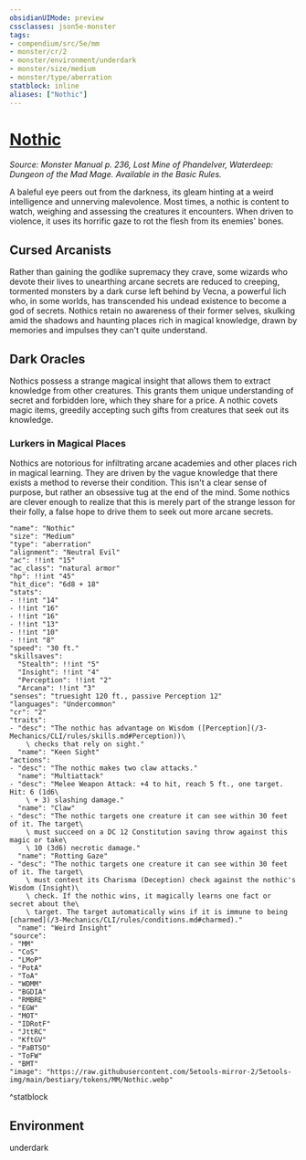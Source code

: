 ```yaml
---
obsidianUIMode: preview
cssclasses: json5e-monster
tags:
- compendium/src/5e/mm
- monster/cr/2
- monster/environment/underdark
- monster/size/medium
- monster/type/aberration
statblock: inline
aliases: ["Nothic"]
---
```

# [Nothic](3-Mechanics\CLI\bestiary\aberration/nothic.md)
*Source: Monster Manual p. 236, Lost Mine of Phandelver, Waterdeep: Dungeon of the Mad Mage. Available in the Basic Rules.*  

A baleful eye peers out from the darkness, its gleam hinting at a weird intelligence and unnerving malevolence. Most times, a nothic is content to watch, weighing and assessing the creatures it encounters. When driven to violence, it uses its horrific gaze to rot the flesh from its enemies' bones.

## Cursed Arcanists

Rather than gaining the godlike supremacy they crave, some wizards who devote their lives to unearthing arcane secrets are reduced to creeping, tormented monsters by a dark curse left behind by Vecna, a powerful lich who, in some worlds, has transcended his undead existence to become a god of secrets. Nothics retain no awareness of their former selves, skulking amid the shadows and haunting places rich in magical knowledge, drawn by memories and impulses they can't quite understand.

## Dark Oracles

Nothics possess a strange magical insight that allows them to extract knowledge from other creatures. This grants them unique understanding of secret and forbidden lore, which they share for a price. A nothic covets magic items, greedily accepting such gifts from creatures that seek out its knowledge.

### Lurkers in Magical Places

Nothics are notorious for infiltrating arcane academies and other places rich in magical learning. They are driven by the vague knowledge that there exists a method to reverse their condition. This isn't a clear sense of purpose, but rather an obsessive tug at the end of the mind. Some nothics are clever enough to realize that this is merely part of the strange lesson for their folly, a false hope to drive them to seek out more arcane secrets.

```statblock
"name": "Nothic"
"size": "Medium"
"type": "aberration"
"alignment": "Neutral Evil"
"ac": !!int "15"
"ac_class": "natural armor"
"hp": !!int "45"
"hit_dice": "6d8 + 18"
"stats":
- !!int "14"
- !!int "16"
- !!int "16"
- !!int "13"
- !!int "10"
- !!int "8"
"speed": "30 ft."
"skillsaves":
  "Stealth": !!int "5"
  "Insight": !!int "4"
  "Perception": !!int "2"
  "Arcana": !!int "3"
"senses": "truesight 120 ft., passive Perception 12"
"languages": "Undercommon"
"cr": "2"
"traits":
- "desc": "The nothic has advantage on Wisdom ([Perception](/3-Mechanics/CLI/rules/skills.md#Perception))\
    \ checks that rely on sight."
  "name": "Keen Sight"
"actions":
- "desc": "The nothic makes two claw attacks."
  "name": "Multiattack"
- "desc": "Melee Weapon Attack: +4 to hit, reach 5 ft., one target. Hit: 6 (1d6\
    \ + 3) slashing damage."
  "name": "Claw"
- "desc": "The nothic targets one creature it can see within 30 feet of it. The target\
    \ must succeed on a DC 12 Constitution saving throw against this magic or take\
    \ 10 (3d6) necrotic damage."
  "name": "Rotting Gaze"
- "desc": "The nothic targets one creature it can see within 30 feet of it. The target\
    \ must contest its Charisma (Deception) check against the nothic's Wisdom (Insight)\
    \ check. If the nothic wins, it magically learns one fact or secret about the\
    \ target. The target automatically wins if it is immune to being [charmed](/3-Mechanics/CLI/rules/conditions.md#charmed)."
  "name": "Weird Insight"
"source":
- "MM"
- "CoS"
- "LMoP"
- "PotA"
- "ToA"
- "WDMM"
- "BGDIA"
- "RMBRE"
- "EGW"
- "MOT"
- "IDRotF"
- "JttRC"
- "KftGV"
- "PaBTSO"
- "ToFW"
- "BMT"
"image": "https://raw.githubusercontent.com/5etools-mirror-2/5etools-img/main/bestiary/tokens/MM/Nothic.webp"
```
^statblock

## Environment

underdark